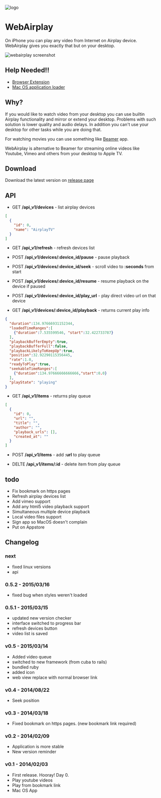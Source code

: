 ![logo](http://f.cl.ly/items/0146322v3V2I1T3U1J3f/logo_128.png)

WebAirplay
===========

On iPhone you can play any video from Internet on Airplay device. WebAirplay gives you exactly that but on your desktop.

![webairplay screenshot](http://f.cl.ly/items/332B0R1x30303p1G3i0l/Screenshot%202015-03-15%2013.37.10_2.png)

## Help Needed!!

- [Browser Extension](https://github.com/antulik/web-airplay/issues/1)
- [Mac OS application loader](https://github.com/antulik/web-airplay/issues/2)

## Why?

If you would like to watch video from your desktop you can use builtin Airplay functionality
and mirror or extend your desktop. Problems with such solution is lower quality and audio delays.
In addition you can't use your desktop for other tasks while you are doing that.

For watching movies you can use something like [Beamer](http://beamer-app.com/) app.

WebAirplay is alternative to Beamer for streaming online videos like Youtube, Vimeo and others from your desktop to Apple TV.

## Download

Download the latest version on [release page](https://github.com/antulik/web-airplay/releases)

## API

* GET **/api_v1/devices** - list airplay devices

```json
[ 
  {
    "id": 0,
    "name": "AirplayTV"
  }
]
```

* GET **/api_v1/refresh** - refresh devices list

* POST **/api_v1/devices/:device_id/pause** - pause playback

* POST **/api_v1/devices/:device_id/seek** - scroll video to **:seconds** from start 

* POST **/api_v1/devices/:device_id/resume** - resume playback on the device if paused

* POST **/api_v1/devices/:device_id/play_url** - play direct video url on that device

* GET **/api_v1/devices/:device_id/playback** - returns current play info

```json
{
  "duration":134.97666931152344,
  "loadedTimeRanges":[
    {"duration":7.535599546, "start":32.422733787}
  ],
  "playbackBufferEmpty":true,
  "playbackBufferFull":false,
  "playbackLikelyToKeepUp":true,
  "position":32.92290115356445,
  "rate":1.0,
  "readyToPlay":true,
  "seekableTimeRanges":[
    {"duration":134.97666666666666,"start":0.0}
  ],
  "playState": "playing"
}
```

* GET **/api_v1/items** - returns play queue

```json
[
  {
    "id": 0,
    "url": "",
    "title": "",
    "author": "",
    "playback_urls": [],
    "created_at": ""
  }
]
```

* POST **/api_v1/items** - add **:url** to play queue

* DELTE **/api_v1/items/:id** - delete item from play queue
 

## todo

- Fix bookmark on https pages
- Refresh airplay devices list
- Add vimeo support
- Add any html5 video playback support
- Simultaneous multiple device playback
- Local video files support
- Sign app so MacOS doesn't complain
- Put on Appstore

## Changelog

### next
- fixed linux versions
- api

### 0.5.2 - 2015/03/16
- fixed bug when styles weren't loaded

### 0.5.1 - 2015/03/15
- updated new version checker
- interface switched to progress bar
- refresh devices button
- video list is saved

### v0.5 - 2015/03/14
- Added video queue
- switched to new framework (from cuba to rails)
- bundled ruby
- added icon
- web view replace with normal browser link

### v0.4 - 2014/08/22
- Seek position

### v0.3 - 2014/03/18
- Fixed bookmark on https pages. (new bookmark link required)

### v0.2 - 2014/02/09
- Application is more stable
- New version reminder

### v0.1 - 2014/02/03
- First release. Hooray! Day 0.
- Play youtube videos
- Play from bookmark link
- Mac OS App
